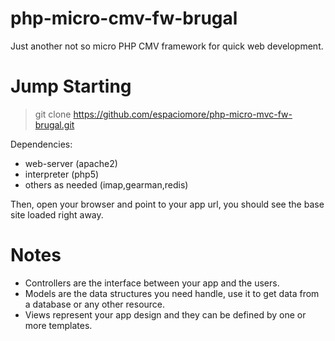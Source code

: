 php-micro-cmv-fw-brugal
=======================

Just another not so micro PHP CMV framework for quick web development. 

Jump Starting
=============

> git clone https://github.com/espaciomore/php-micro-mvc-fw-brugal.git

Dependencies:
- web-server (apache2)
- interpreter (php5)
- others as needed (imap,gearman,redis)

Then, open your browser and point to your app url, you should see the base site loaded right away.

Notes
=====

- Controllers are the interface between your app and the users.
- Models are the data structures you need handle, use it to get data from a database or any other resource.
- Views represent your app design and they can be defined by one or more templates.
